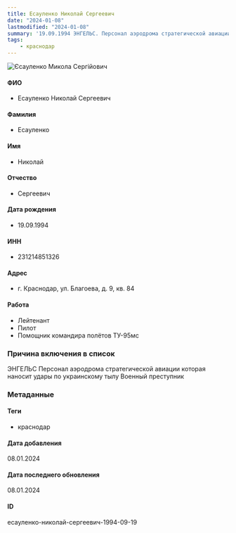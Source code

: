 ```yaml
---
title: Есауленко Николай Сергеевич
date: "2024-01-08"
lastmodified: "2024-01-08"
summary: '19.09.1994 ЭНГЕЛЬС. Персонал аэродрома стратегической авиации которая наносит удары по украинскому тылу. Военный преступник'
tags: 
    - краснодар
---
```

<!--# pp2-->
<!--## Фигурант-->
<!--### Личные данные-->
<!--#### Фото-->
![Єсауленко Микола Сергійович](https://molfar.com/images/optimized/1696945775_843679229.png)
#### ФИО
- Есауленко Николай Сергеевич
#### Фамилия
- Есауленко
#### Имя
- Николай
#### Отчество
- Сергеевич
#### Дата рождения
- 19.09.1994
#### ИНН
- 231214851326
#### Адрес
- г. Краснодар, ул. Благоева, д. 9, кв. 84
#### Работа
- Лейтенант
- Пилот
- Помощник командира полётов ТУ-95мс
### Причина включения в список
ЭНГЕЛЬС
Персонал аэродрома стратегической авиации которая наносит удары по украинскому тылу
Военный преступник
### Метаданные
#### Теги
- краснодар
#### Дата добавления
08.01.2024
#### Дата последнего обновления
08.01.2024
#### ID
есауленко-николай-сергеевич-1994-09-19
<!--## END;-->
